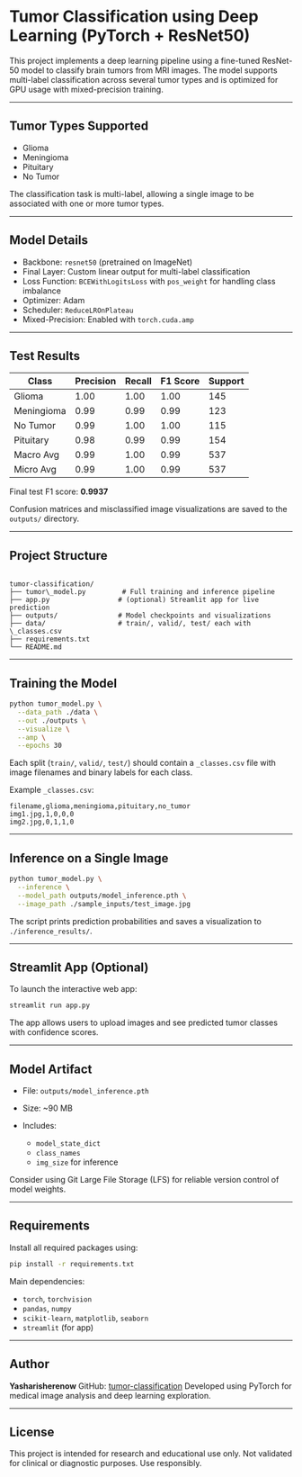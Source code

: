 # Tumor Classification using Deep Learning (PyTorch + ResNet50)

This project implements a deep learning pipeline using a fine-tuned ResNet-50 model to classify brain tumors from MRI images. The model supports multi-label classification across several tumor types and is optimized for GPU usage with mixed-precision training.

---

## Tumor Types Supported

- Glioma
- Meningioma
- Pituitary
- No Tumor

The classification task is multi-label, allowing a single image to be associated with one or more tumor types.

---

## Model Details

- Backbone: `resnet50` (pretrained on ImageNet)
- Final Layer: Custom linear output for multi-label classification
- Loss Function: `BCEWithLogitsLoss` with `pos_weight` for handling class imbalance
- Optimizer: Adam
- Scheduler: `ReduceLROnPlateau`
- Mixed-Precision: Enabled with `torch.cuda.amp`

---

## Test Results

| Class        | Precision | Recall | F1 Score | Support |
|--------------|-----------|--------|----------|---------|
| Glioma       | 1.00      | 1.00   | 1.00     | 145     |
| Meningioma   | 0.99      | 0.99   | 0.99     | 123     |
| No Tumor     | 0.99      | 1.00   | 1.00     | 115     |
| Pituitary    | 0.98      | 0.99   | 0.99     | 154     |
| Macro Avg    | 0.99      | 1.00   | 0.99     | 537     |
| Micro Avg    | 0.99      | 1.00   | 0.99     | 537     |

Final test F1 score: **0.9937**

Confusion matrices and misclassified image visualizations are saved to the `outputs/` directory.

---

## Project Structure

```

tumor-classification/
├── tumor\_model.py         # Full training and inference pipeline
├── app.py                 # (optional) Streamlit app for live prediction
├── outputs/               # Model checkpoints and visualizations
├── data/                  # train/, valid/, test/ each with \_classes.csv
├── requirements.txt
└── README.md

````

---

## Training the Model

```bash
python tumor_model.py \
  --data_path ./data \
  --out ./outputs \
  --visualize \
  --amp \
  --epochs 30
````

Each split (`train/`, `valid/`, `test/`) should contain a `_classes.csv` file with image filenames and binary labels for each class.

Example `_classes.csv`:

```csv
filename,glioma,meningioma,pituitary,no_tumor
img1.jpg,1,0,0,0
img2.jpg,0,1,1,0
```

---

## Inference on a Single Image

```bash
python tumor_model.py \
  --inference \
  --model_path outputs/model_inference.pth \
  --image_path ./sample_inputs/test_image.jpg
```

The script prints prediction probabilities and saves a visualization to `./inference_results/`.

---

## Streamlit App (Optional)

To launch the interactive web app:

```bash
streamlit run app.py
```

The app allows users to upload images and see predicted tumor classes with confidence scores.

---

## Model Artifact

* File: `outputs/model_inference.pth`
* Size: \~90 MB
* Includes:

  * `model_state_dict`
  * `class_names`
  * `img_size` for inference

Consider using Git Large File Storage (LFS) for reliable version control of model weights.

---

## Requirements

Install all required packages using:

```bash
pip install -r requirements.txt
```

Main dependencies:

* `torch`, `torchvision`
* `pandas`, `numpy`
* `scikit-learn`, `matplotlib`, `seaborn`
* `streamlit` (for app)

---

## Author

**Yasharisherenow**
GitHub: [tumor-classification](https://github.com/yasharisherenow/tumor-classification)
Developed using PyTorch for medical image analysis and deep learning exploration.

---

## License

This project is intended for research and educational use only. Not validated for clinical or diagnostic purposes. Use responsibly.


